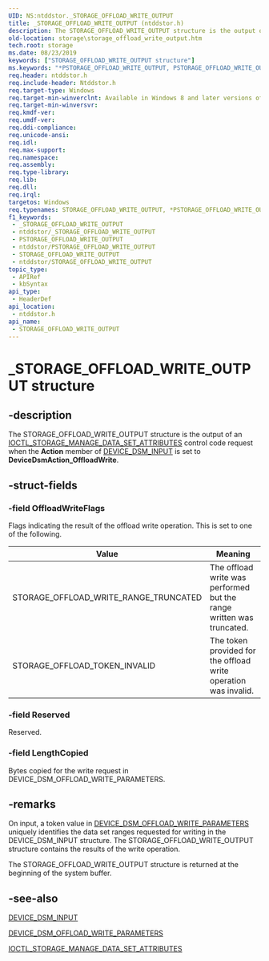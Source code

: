 ```yaml
---
UID: NS:ntddstor._STORAGE_OFFLOAD_WRITE_OUTPUT
title: _STORAGE_OFFLOAD_WRITE_OUTPUT (ntddstor.h)
description: The STORAGE_OFFLOAD_WRITE_OUTPUT structure is the output of an IOCTL_STORAGE_MANAGE_DATA_SET_ATTRIBUTES control code request when the Action member of DEVICE_MANAGE_DATA_SET_ATTRIBUTES is set to DeviceDsmAction_OffloadWrite.
old-location: storage\storage_offload_write_output.htm
tech.root: storage
ms.date: 08/23/2019
keywords: ["STORAGE_OFFLOAD_WRITE_OUTPUT structure"]
ms.keywords: "*PSTORAGE_OFFLOAD_WRITE_OUTPUT, PSTORAGE_OFFLOAD_WRITE_OUTPUT, PSTORAGE_OFFLOAD_WRITE_OUTPUT structure pointer [Storage Devices], STORAGE_OFFLOAD_TOKEN_INVALID, STORAGE_OFFLOAD_WRITE_OUTPUT, STORAGE_OFFLOAD_WRITE_OUTPUT structure [Storage Devices], STORAGE_OFFLOAD_WRITE_RANGE_TRUNCATED, _STORAGE_OFFLOAD_WRITE_OUTPUT, ntddstor/PSTORAGE_OFFLOAD_WRITE_OUTPUT, ntddstor/STORAGE_OFFLOAD_WRITE_OUTPUT, storage.storage_offload_write_output"
req.header: ntddstor.h
req.include-header: Ntddstor.h
req.target-type: Windows
req.target-min-winverclnt: Available in Windows 8 and later versions of Windows.
req.target-min-winversvr: 
req.kmdf-ver: 
req.umdf-ver: 
req.ddi-compliance: 
req.unicode-ansi: 
req.idl: 
req.max-support: 
req.namespace: 
req.assembly: 
req.type-library: 
req.lib: 
req.dll: 
req.irql: 
targetos: Windows
req.typenames: STORAGE_OFFLOAD_WRITE_OUTPUT, *PSTORAGE_OFFLOAD_WRITE_OUTPUT
f1_keywords:
 - _STORAGE_OFFLOAD_WRITE_OUTPUT
 - ntddstor/_STORAGE_OFFLOAD_WRITE_OUTPUT
 - PSTORAGE_OFFLOAD_WRITE_OUTPUT
 - ntddstor/PSTORAGE_OFFLOAD_WRITE_OUTPUT
 - STORAGE_OFFLOAD_WRITE_OUTPUT
 - ntddstor/STORAGE_OFFLOAD_WRITE_OUTPUT
topic_type:
 - APIRef
 - kbSyntax
api_type:
 - HeaderDef
api_location:
 - ntddstor.h
api_name:
 - STORAGE_OFFLOAD_WRITE_OUTPUT
---
```


# _STORAGE_OFFLOAD_WRITE_OUTPUT structure


## -description

The STORAGE_OFFLOAD_WRITE_OUTPUT structure is the output of an [IOCTL_STORAGE_MANAGE_DATA_SET_ATTRIBUTES](./ni-ntddstor-ioctl_storage_manage_data_set_attributes.md) control code request when the **Action** member of [DEVICE_DSM_INPUT](./ns-ntddstor-_device_manage_data_set_attributes.md) is set to **DeviceDsmAction_OffloadWrite**.

## -struct-fields

### -field OffloadWriteFlags

Flags indicating the result of the offload write operation. This is set to one of the following.

| Value | Meaning |
| ----- | ------- |
| STORAGE_OFFLOAD_WRITE_RANGE_TRUNCATED | The offload write was performed but the range written was truncated. |
| STORAGE_OFFLOAD_TOKEN_INVALID | The token provided for the offload write operation was invalid. |

### -field Reserved

Reserved.

### -field LengthCopied

Bytes copied for the write request in DEVICE_DSM_OFFLOAD_WRITE_PARAMETERS.

## -remarks

On input, a token value in [DEVICE_DSM_OFFLOAD_WRITE_PARAMETERS](./ns-ntddstor-_device_dsm_offload_write_parameters.md) uniquely identifies the data set ranges requested for writing in the DEVICE_DSM_INPUT structure. The STORAGE_OFFLOAD_WRITE_OUTPUT structure contains the results of the write operation.

The STORAGE_OFFLOAD_WRITE_OUTPUT structure is returned at the beginning of the system buffer.

## -see-also

[DEVICE_DSM_INPUT](./ns-ntddstor-_device_manage_data_set_attributes.md)

[DEVICE_DSM_OFFLOAD_WRITE_PARAMETERS](./ns-ntddstor-_device_dsm_offload_write_parameters.md)

[IOCTL_STORAGE_MANAGE_DATA_SET_ATTRIBUTES](./ni-ntddstor-ioctl_storage_manage_data_set_attributes.md)
